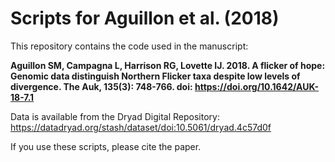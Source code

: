 # Scripts for Aguillon et al. (2018)

This repository contains the code used in the manuscript: 

**Aguillon SM, Campagna L, Harrison RG, Lovette IJ. 2018. A flicker of hope: Genomic data distinguish Northern Flicker taxa despite low levels of divergence. The Auk, 135(3): 748-766. doi: https://doi.org/10.1642/AUK-18-7.1**

Data is available from the Dryad Digital Repository: https://datadryad.org/stash/dataset/doi:10.5061/dryad.4c57d0f

If you use these scripts, please cite the paper.
